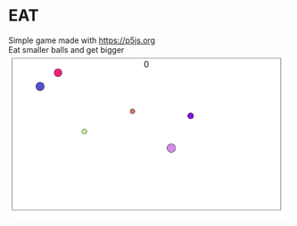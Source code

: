 # EAT
Simple game made with https://p5js.org  
Eat smaller balls and get bigger  
![Screenshot](/Screenshot_4.png?raw=true "Screenshot")
